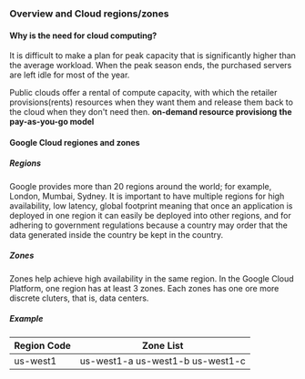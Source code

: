 ### Overview and Cloud regions/zones
#### Why is the need for cloud computing?
It is difficult to make a plan for peak capacity that is significantly higher than the average workload.
When the peak season ends, the purchased servers are left idle for most of the year.

Public clouds offer a rental of compute capacity, with which the retailer provisions(rents) resources when they want them and release them back to the cloud when they don't need then. **on-demand resource provisiong** **the pay-as-you-go model**

#### Google Cloud regiones and zones
##### Regions
Google provides more than 20 regions around the world; for example, London, Mumbai, Sydney. It is important to have multiple regions for high availability, low latency, global footprint meaning that once an application is deployed in one region it can easily be deployed into other regions, and for adhering to government regulations because a country may order that the data generated inside the country be kept in the country.

##### Zones
Zones help achieve high availability in the same region. In the Google Cloud Platform, one region has at least 3 zones. Each zones has one ore more discrete cluters, that is, data centers.

##### Example
|Region Code|Zone List|
|---|---|
|us-west1|us-west1-a us-west1-b us-west1-c|

